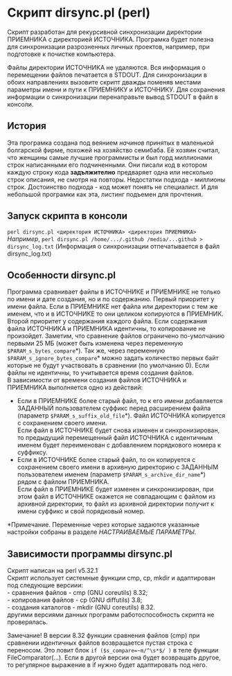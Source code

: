 
# Скрипт dirsync.pl (perl)

Скрипт разработан для рекурсивной синхронизации директории ПРИЕМНИКА с директорией ИСТОЧНИКА. 
Програмка будет полезна для синхронизации разрозненных личных проектов, например, при подготовке к почистке компьютера.

Файлы директории ИСТОЧНИКА не удаляются. Вся информация о перемещении файлов печатается в STDOUT.
Для синхронизации в обоих направлениях вызовите скрипт дважды поменяв местами параметры имени и пути к ПРИЕМНИКУ и ИСТОЧНИКУ.
Для сохранения информации о синхронизации перенаправьте вывод STDOUT в файл в консоли.

## История
Эта програмка создана под веянием *начинов* принятых в маленькой болгарской фирме, похожей на хозяйство семибаба.
Её хозяин считал, что женщины самые лучшие программисты и был горд миллионами строк написанными его подчиненными. Они писали код в котором каждую строку кода **задължително** предваряет одна или несколько строк описания, не смотря на повторы. Недостатки подхода - миллионы строк.  Достоинство подхода - код может понять не специалист. И для небольшой програмки как эта, листинг подъемен для прочтения.

## Запуск скрипта в консоли
`perl dirsync.pl <директория ИСТОЧНИКА> <директория ПРИЕМНИКА>`\
*Например*, ```perl dirsync.pl /home/.../.github /media/...github > dirsync_log.txt``` (Информация о синхронизации отпечатывается в файл dirsync_log.txt)

## Особенности dirsync.pl
Программа сравнивает файлы в ИСТОЧНИКЕ и ПРИЕМНИКЕ не только по имени и дате создания, но и по содержанию.
Первый приоритет у имени файла. Если в ПРИЕМНИКЕ нет файла или директории с тем же именем, что и в ИСТОЧНИКЕ то они целиком копируются в ПРИЕМНИК.
Второй приоритет у содержания каждого файла. Если содержания файла ИСТОЧНИКА и ПРИЕМНИКА идентичны, то копирование не произойдет.
Заметим, что сравнение файлов ограничено по-умолчанию первыми 25 МБ (может быть изменена через переменную `$PARAM_s_bytes_compare`\*). Так же, через
переменную `$PARAM_s_ignore_bytes_compare`\* можно задать количество первых байт которые не будут участвовать в сравнении (по умолчанию 0). 
Если файлы не идентичны, то учитывается время создания файлов.\
В зависимости от времени создания файлов ИСТОЧНИКА и ПРИЕМНИКА выполняется одно из действий:
* Если в ПРИЕМНИКЕ более старый файл, то к его имени добавляется ЗАДАННЫЙ пользователем суффикс перед расширением файла (параметр `$PARAM_s_suffix_old_file`\*). Файл ИСТОЧНИКА копируется с сохранением своего имени.\
Если файл в ИСТОЧНИКЕ будет снова изменен и синхронизирован, 
то предыдущий перемещенный файл ИСТОЧНИКА с идентичным именем будет переименован с добавлением порядкового номера к суффиксу.
* Если в ИСТОЧНИКЕ более старый файл, то он копируется с сохранением своего имени в архивную директорию с ЗАДАННЫМ пользователем именем 
(параметр `$PARAM_s_archive_dir_name`\*) рядом с файлом ПРИЕМНИКА.\
Если файл в ПРИЕМНИКЕ будет изменен и синхронизирован, при этом файл в ИСТОЧНИКЕ окажется не совпадающим с файлом из архивной директории, 
то файл из архивной директории получит к имени суффикс и свой порядковый номер.

\*Примечание. Переменные через которые задаются указанные настройки собраны в разделе *НАСТРАИВАЕМЫЕ ПАРАМЕТРЫ*.

## Зависимости программы dirsync.pl
Скрипт написан на perl v5.32.1\
Скрипт использует системные функции cmp, cp, mkdir и адаптирован под следующие версиии:\
	- сравнения файлов - cmp (GNU coreutils) 8.32;\
	- копирования файлов - cp (GNU diffutils) 3.8;\
	- создания каталогов - mkdir (GNU coreutils) 8.32.\
 другими версиями данных программ работоспособность скрипта не проверялась.

Замечание! В версии 8.32 функции сравнения файлов (cmp) при сравнении идентичных файлов возвращается пустая строка с переносом. 
Это ловит блок `if ($s_compare=~m/^\s*$/ )` в теле функции FileComparator(…). Если в другой версии она будет возвращать другое, 
то регулярное выражение в if нужно будет адаптировать под него.
